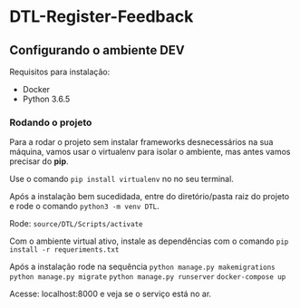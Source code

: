 # DTL-Register-Feedback

## Configurando o ambiente DEV

Requisitos para instalação:
<ul>
    <li>Docker</li>
    <li>Python 3.6.5</li>
</ul>

### Rodando o projeto

Para a rodar o projeto sem instalar frameworks desnecessários na sua máquina, vamos usar o virtualenv para isolar o ambiente, mas antes vamos precisar do **pip**.

Use o comando `pip install virtualenv` no no seu terminal.

Após a instalação bem sucedidada, entre do diretório/pasta raiz do projeto e rode o comando `python3 -m venv DTL`.

Rode: `source/DTL/Scripts/activate`

Com o ambiente virtual ativo, instale as dependências com o comando `pip install -r requeriments.txt`

Após a instalação rode na sequência `python manage.py makemigrations`
`python manage.py migrate`
`python manage.py runserver`
`docker-compose up`

Acesse: localhost:8000 e veja se o serviço está no ar.
